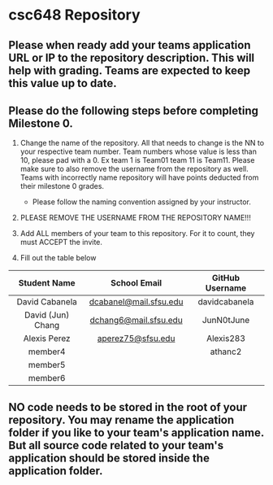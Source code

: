 # csc648 Repository

## Please when ready add your teams application URL or IP to the repository description. This will help with grading. Teams are expected to keep this value up to date.

## Please do the following steps before completing Milestone 0.
1. Change the name of the repository. All that needs to change is the NN to your respective team number. Team numbers whose value is less than 10, please pad with a 0. Ex team 1 is Team01 team 11 is Team11. Please make sure to also remove the username from the repository as well. Teams with incorrectly name repository will have points deducted from their milestone 0 grades.
      - Please follow the naming convention assigned by your instructor.

1. PLEASE REMOVE THE USERNAME FROM THE REPOSITORY NAME!!!

2. Add ALL members of your team to this repository. For it to count, they must ACCEPT the invite.

3. Fill out the table below


| Student Name | School Email | GitHub Username |
|    :---:     |     :---:     |     :---:       |
| David Cabanela | dcabanel@mail.sfsu.edu | davidcabanela |
| David (Jun) Chang | dchang6@mail.sfsu.edu | JunN0tJune |
| Alexis Perez      | aperez75@sfsu.edu              | Alexis283 |
| member4      |               | athanc2 |
| member5      |               |                 |
| member6      |               |                 |

## NO code needs to be stored in the root of your repository. You may rename the application folder if you like to your team's application name. But all source code related to your team's application should be stored inside the application folder.
